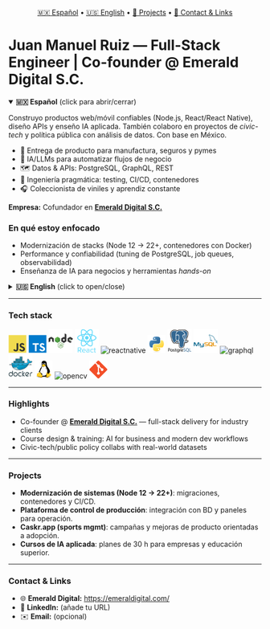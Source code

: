 <!-- Language toggle -->
<p align="center">
  <a href="#español">🇲🇽 Español</a> •
  <a href="#english">🇺🇸 English</a> •
  <a href="#projects">🧩 Projects</a> •
  <a href="#contact--links">🔗 Contact & Links</a>
</p>

# Juan Manuel Ruiz — Full-Stack Engineer | Co-founder @ Emerald Digital S.C.

<details open id="español">
<summary><b>🇲🇽 Español</b> (click para abrir/cerrar)</summary>

Construyo productos web/móvil confiables (Node.js, React/React Native), diseño APIs y enseño IA aplicada. También colaboro en proyectos de *civic-tech* y política pública con análisis de datos. Con base en México.

- 🚀 Entrega de producto para manufactura, seguros y pymes  
- 🧠 IA/LLMs para automatizar flujos de negocio  
- 🗺️ Datos & APIs: PostgreSQL, GraphQL, REST  
- 🧪 Ingeniería pragmática: testing, CI/CD, contenedores  
- 🎧 Coleccionista de viniles y aprendiz constante  

**Empresa:** Cofundador en **[Emerald Digital S.C.](https://emeraldigital.com/)**

### En qué estoy enfocado
- Modernización de stacks (Node 12 → 22+, contenedores con Docker)  
- Performance y confiabilidad (tuning de PostgreSQL, job queues, observabilidad)  
- Enseñanza de IA para negocios y herramientas *hands-on*  

</details>

<details id="english">
<summary><b>🇺🇸 English</b> (click to open/close)</summary>

I build reliable web & mobile products (Node.js, React/React Native), design data-driven APIs, and teach applied AI. I also collaborate on civic-tech/public policy projects through data analysis. Based in Mexico.

- 🚀 Product delivery for manufacturing, insurance, and SMBs  
- 🧠 Applied AI/LLMs to automate business workflows  
- 🗺️ Data & APIs: PostgreSQL, GraphQL, REST  
- 🧪 Pragmatic engineering: testing, CI/CD, containers  
- 🎧 Vinyl collector and lifelong learner  

**Company:** Co-founder at **[Emerald Digital S.C.](https://emeraldigital.com/)**

### What I’m focused on
- Migrating/modernizing stacks (Node.js 12 → 22+, containerization with Docker)  
- Performance & reliability (PostgreSQL tuning, job queues, observability)  
- Teaching AI for business with hands-on tooling  

</details>

---

### Tech stack
<p align="left">
  <img src="https://raw.githubusercontent.com/devicons/devicon/master/icons/javascript/javascript-original.svg" alt="js" width="36" height="36"/>
  <img src="https://raw.githubusercontent.com/devicons/devicon/master/icons/typescript/typescript-original.svg" alt="ts" width="36" height="36"/>
  <img src="https://raw.githubusercontent.com/devicons/devicon/master/icons/nodejs/nodejs-original-wordmark.svg" alt="nodejs" width="48" height="48"/>
  <img src="https://raw.githubusercontent.com/devicons/devicon/master/icons/react/react-original-wordmark.svg" alt="react" width="48" height="48"/>
  <img src="https://reactnative.dev/img/header_logo.svg" alt="reactnative" width="40" height="40"/>
  <img src="https://raw.githubusercontent.com/devicons/devicon/master/icons/python/python-original.svg" alt="python" width="36" height="36"/>
  <img src="https://raw.githubusercontent.com/devicons/devicon/master/icons/postgresql/postgresql-original-wordmark.svg" alt="postgresql" width="48" height="48"/>
  <img src="https://raw.githubusercontent.com/devicons/devicon/master/icons/mysql/mysql-original-wordmark.svg" alt="mysql" width="48" height="48"/>
  <img src="https://www.vectorlogo.zone/logos/graphql/graphql-icon.svg" alt="graphql" width="36" height="36"/>
  <img src="https://raw.githubusercontent.com/devicons/devicon/master/icons/docker/docker-original-wordmark.svg" alt="docker" width="48" height="48"/>
  <img src="https://raw.githubusercontent.com/devicons/devicon/master/icons/linux/linux-original.svg" alt="linux" width="36" height="36"/>
  <img src="https://www.vectorlogo.zone/logos/opencv/opencv-icon.svg" alt="opencv" width="36" height="36"/>
  <img src="https://raw.githubusercontent.com/devicons/devicon/master/icons/git/git-original.svg" alt="git" width="36" height="36"/>
</p>

---

### Highlights
- Co-founder @ **[Emerald Digital S.C.](https://emeraldigital.com/)** — full-stack delivery for industry clients  
- Course design & training: AI for business and modern dev workflows  
- Civic-tech/public policy collabs with real-world datasets  

---

### Projects
- **Modernización de sistemas (Node 12 → 22+)**: migraciones, contenedores y CI/CD.  
- **Plataforma de control de producción**: integración con BD y paneles para operación.  
- **Caskr.app (sports mgmt)**: campañas y mejoras de producto orientadas a adopción.  
- **Cursos de IA aplicada**: planes de 30 h para empresas y educación superior.  
<!-- Reemplaza/añade enlaces a repos reales cuando quieras -->

---

### Contact & Links
- 🌐 **Emerald Digital:** https://emeraldigital.com/  
- 💼 **LinkedIn:** (añade tu URL)  
- ✉️ **Email:** (opcional)

